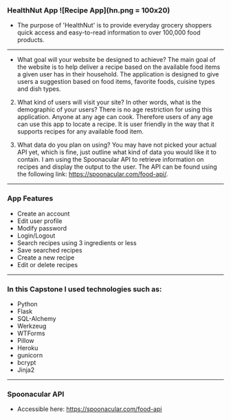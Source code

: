 ### HealthNut App ![Recipe App](hn.png = 100x20) 
  - The purpose of 'HealthNut' is to provide everyday grocery shoppers quick access and easy-to-read information to over 100,000 food products.
----------------------------------------------------

* What goal will your website be designed to achieve?
The main goal of the website is to help deliver a recipe based on the available food items a given user has in their household. The application is designed to give users a suggestion based on food items, favorite foods, cuisine types and dish types. 
 
2. What kind of users will visit your site? In other words, what is the demographic of your users? 
There is no age restriction for using this application. Anyone at any age can cook. Therefore users of any age can use this app to locate a recipe. It is user friendly in the way that it supports recipes for any available food item.  

3. What data do you plan on using? You may have not picked your actual API yet, which is fine, just outline what kind of data you would like it to contain. 
I am using the Spoonacular API to retrieve information on recipes and display the output to the user. The API can be found using the following link: https://spoonacular.com/food-api/.

----------------------------------------------------

### App Features
  - Create an account
  - Edit user profile
  - Modify password
  - Login/Logout
  - Search recipes using 3 ingredients or less
  - Save searched recipes 
  - Create a new recipe
  - Edit or delete recipes

----------------------------------------------------

### In this Capstone I used technologies such as:
  - Python
  - Flask
  - SQL-Alchemy
  - Werkzeug
  - WTForms
  - Pillow
  - Heroku
  - gunicorn
  - bcrypt
  - Jinja2

----------------------------------------------------

### Spoonacular API 
- Accessible here: https://spoonacular.com/food-api

